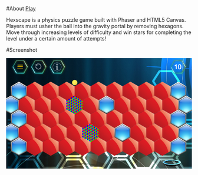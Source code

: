 #About
[Play](http://jolim24601.github.io/hexscape/)

Hexscape is a physics puzzle game built with Phaser and HTML5 Canvas.
Players must usher the ball into the gravity portal by removing hexagons.
Move through increasing levels of difficulty and win stars for completing
the level under a certain amount of attempts!

#Screenshot

![Screenshot](/assets/screenshot2.png)
